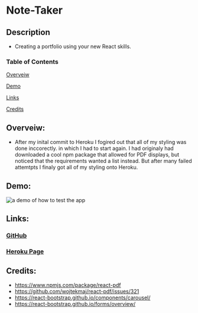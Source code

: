 # Note-Taker

## Description
* Creating a portfolio using your new React skills.

### Table of Contents

[Overveiw](#Overveiw)

[Demo](#Demo)

[Links](#Links)

[Credits](#Credits)


## Overveiw:
* After my inital commit to Heroku I fogired out that all of my styling was done inccorectly. in which I had to start again. I had originaly had downloaded a cool npm package that allowed for PDF displays, but noticed that the requirements wanted a list instead. But after many failed attemtpts I finaly got all of my styling onto Heroku.


## Demo:
![a demo of how to test the app](/demo.gif)

## Links:
### [GitHub](https://github.com/Acanthodoris/React-Portfolio)

### [Heroku Page](https://rebeccah-may.herokuapp.com/)

## Credits:
* https://www.npmjs.com/package/react-pdf
* https://github.com/wojtekmaj/react-pdf/issues/321
* https://react-bootstrap.github.io/components/carousel/
* https://react-bootstrap.github.io/forms/overview/